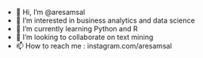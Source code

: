 - 👋 Hi, I’m @aresamsal
- 👀 I’m interested in business analytics and data science
- 🌱 I’m currently learning Python and R
- 💞️ I’m looking to collaborate on text mining
- 📫 How to reach me : instagram.com/aresamsal

<!---
aresamsal/aresamsal is a ✨ special ✨ repository because its `README.md` (this file) appears on your GitHub profile.
You can click the Preview link to take a look at your changes.
--->
